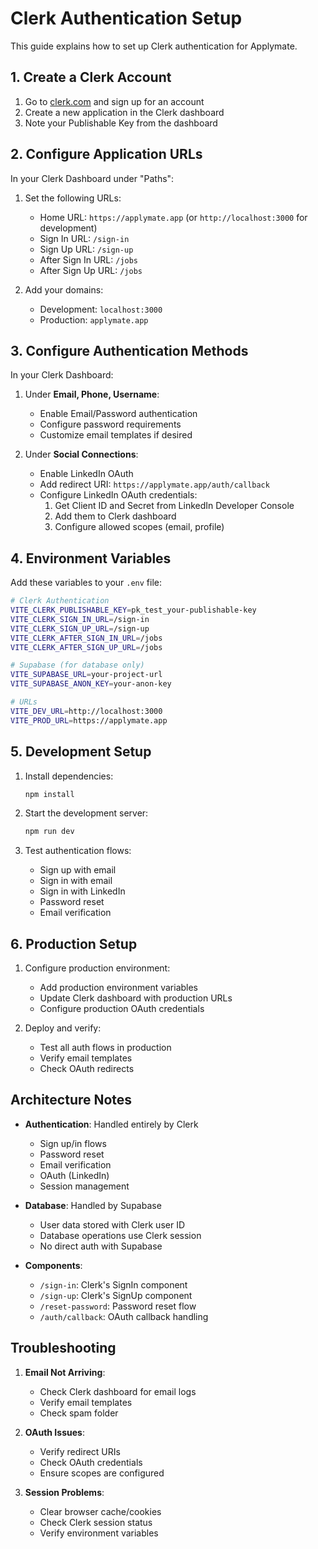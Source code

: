 # Clerk Authentication Setup

This guide explains how to set up Clerk authentication for Applymate.

## 1. Create a Clerk Account

1. Go to [clerk.com](https://clerk.com) and sign up for an account
2. Create a new application in the Clerk dashboard
3. Note your Publishable Key from the dashboard

## 2. Configure Application URLs

In your Clerk Dashboard under "Paths":

1. Set the following URLs:
   - Home URL: `https://applymate.app` (or `http://localhost:3000` for development)
   - Sign In URL: `/sign-in`
   - Sign Up URL: `/sign-up`
   - After Sign In URL: `/jobs`
   - After Sign Up URL: `/jobs`

2. Add your domains:
   - Development: `localhost:3000`
   - Production: `applymate.app`

## 3. Configure Authentication Methods

In your Clerk Dashboard:

1. Under **Email, Phone, Username**:
   - Enable Email/Password authentication
   - Configure password requirements
   - Customize email templates if desired

2. Under **Social Connections**:
   - Enable LinkedIn OAuth
   - Add redirect URI: `https://applymate.app/auth/callback`
   - Configure LinkedIn OAuth credentials:
     1. Get Client ID and Secret from LinkedIn Developer Console
     2. Add them to Clerk dashboard
     3. Configure allowed scopes (email, profile)

## 4. Environment Variables

Add these variables to your `.env` file:

```bash
# Clerk Authentication
VITE_CLERK_PUBLISHABLE_KEY=pk_test_your-publishable-key
VITE_CLERK_SIGN_IN_URL=/sign-in
VITE_CLERK_SIGN_UP_URL=/sign-up
VITE_CLERK_AFTER_SIGN_IN_URL=/jobs
VITE_CLERK_AFTER_SIGN_UP_URL=/jobs

# Supabase (for database only)
VITE_SUPABASE_URL=your-project-url
VITE_SUPABASE_ANON_KEY=your-anon-key

# URLs
VITE_DEV_URL=http://localhost:3000
VITE_PROD_URL=https://applymate.app
```

## 5. Development Setup

1. Install dependencies:
   ```bash
   npm install
   ```

2. Start the development server:
   ```bash
   npm run dev
   ```

3. Test authentication flows:
   - Sign up with email
   - Sign in with email
   - Sign in with LinkedIn
   - Password reset
   - Email verification

## 6. Production Setup

1. Configure production environment:
   - Add production environment variables
   - Update Clerk dashboard with production URLs
   - Configure production OAuth credentials

2. Deploy and verify:
   - Test all auth flows in production
   - Verify email templates
   - Check OAuth redirects

## Architecture Notes

- **Authentication**: Handled entirely by Clerk
  - Sign up/in flows
  - Password reset
  - Email verification
  - OAuth (LinkedIn)
  - Session management

- **Database**: Handled by Supabase
  - User data stored with Clerk user ID
  - Database operations use Clerk session
  - No direct auth with Supabase

- **Components**:
  - `/sign-in`: Clerk's SignIn component
  - `/sign-up`: Clerk's SignUp component
  - `/reset-password`: Password reset flow
  - `/auth/callback`: OAuth callback handling

## Troubleshooting

1. **Email Not Arriving**:
   - Check Clerk dashboard for email logs
   - Verify email templates
   - Check spam folder

2. **OAuth Issues**:
   - Verify redirect URIs
   - Check OAuth credentials
   - Ensure scopes are configured

3. **Session Problems**:
   - Clear browser cache/cookies
   - Check Clerk session status
   - Verify environment variables
